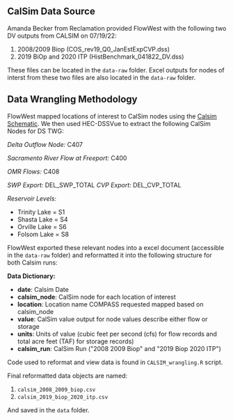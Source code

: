 
## CalSim Data Source

Amanda Becker from Reclamation provided FlowWest with the following two 
DV outputs from CALSIM on 07/19/22: 

1) 2008/2009 Biop (COS_rev19_Q0_JanEstExpCVP.dss)
2) 2019 BiOp and 2020 ITP (HistBenchmark_041822_DV.dss)

These files can be located in the `data-raw` folder. Excel outputs for nodes of interst from these two files are also located in the  `data-raw` folder. 

## Data Wrangling Methodology

FlowWest mapped locations of interest to CalSim nodes using the [Calsim Schematic](https://s3-us-west-2.amazonaws.com/cvpiaflow-r-package/BST_CALSIMII_schematic_040110.jpg). We then used HEC-DSSVue to extract the following CalSim Nodes for DS TWG: 

*Delta Outflow Node:* C407  

*Sacramento River Flow at Freeport:* C400

*OMR Flows:* C408

*SWP Export:*  DEL_SWP_TOTAL
*CVP Export:*  DEL_CVP_TOTAL

*Reservoir Levels:* 

* Trinity Lake = S1 
* Shasta Lake = S4
* Orville Lake = S6 
* Folsom Lake = S8 

FlowWest exported these relevant nodes into a excel document (accessible in the `data-raw` folder) and reformatted it into the following structure for both Calsim runs: 

**Data Dictionary:** 

* **date**: Calsim Date
* **calsim_node**: CalSim node for each location of interest
* **location**: Location name COMPASS requested mapped based on calsim_node
* **value**: CalSim value output for node values describe either flow or storage 
* **units**: Units of value (cubic feet per second (cfs) for flow records and total acre feet (TAF) for storage records) 
* **calsim_run**: CalSim Run ("2008 2009 Biop" and "2019 Biop 2020 ITP") 

Code used to reformat and view data is found in `CALSIM_wrangling.R` script. 

Final reformatted data objects are named: 

1) `calsim_2008_2009_biop.csv`
2) `calsim_2019_biop_2020_itp.csv` 

And saved in the `data` folder. 
